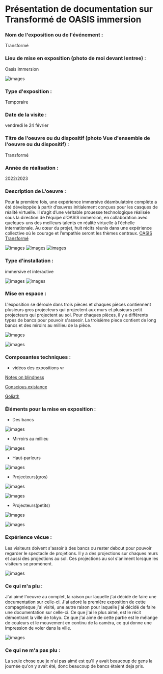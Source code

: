 # Présentation de documentation sur Transformé de OASIS immersion 



### Nom de l'exposition ou de l'événement :
Transformé



### Lieu de mise en exposition (photo de moi devant lentree) :
Oasis immersion



![images](media/OASIS_Transforme_vue_ensemble.jpg)



### Type d'exposition :
Temporaire



### Date de la visite :
vendredi le 24 février

### Titre de l'oeuvre ou du dispositif (photo Vue d'ensemble de l'oeuvre ou du dispositif) :
Transformé

### Année de réalisation :
2022/2023 

### Description de L'oeuvre :
Pour la première fois, une expérience immersive déambulatoire complète a été développée à partir d’œuvres initialement conçues pour les casques de réalité virtuelle. Il s’agit d’une véritable prouesse technologique réalisée sous la direction de l’équipe d’OASIS immersion, en collaboration avec quelques-uns des meilleurs talents en réalité virtuelle à l’échelle internationale. Au cœur du projet, huit récits réunis dans une expérience collective où le courage et l’empathie seront les thèmes centraux. [OASIS Transformé](https://oasis.im/transforme/?utm_term=oasis%20immersion&utm_campaign=DIG+-+%5BS%5D+-+ECOM+-+FR+-+CAN+-+Brand+-+Transform%C3%A9&utm_source=adwords&utm_medium=ppc&hsa_acc=4321666449&hsa_cam=19225434888&hsa_grp=146883843240&hsa_ad=641001229580&hsa_src=g&hsa_tgt=kwd-1715752844287&hsa_kw=oasis%20immersion&hsa_mt=e&hsa_net=adwords&hsa_ver=3&gclid=CjwKCAjw9J2iBhBPEiwAErwpecNUCIs_Ns07UVL-DjI32MJCSK7LdHIGoDCmeKfGXDxtoHS2VLw46BoCI2YQAvD_BwE)



![images](media/OASIS_Transforme_vue_ensemble.jpg)
![images](media/OASIS_Transforme_vue_diagonale.jpg)
![images](media/OASIS_Transforme_vue_cote.jpg)




### Type d'installation :
immersive et interactive


![images](media/OASIS_Transforme_vue_ensemble.jpg)
![images](media/OASIS_Transforme_interractif_sol.jpg)



### Mise en espace :

L'exposition se déroule dans trois pièces et chaques pièces contiennent plusieurs gros projecteurs qui projectent aux murs et plusieurs petit projecteurs qui projectent au sol. Pour chaques pièces, il y a différents types de bancs pour pouvoir s'asseoir. La troisième piece contient de long bancs et des miroirs au millieu de la pièce.




![images](media/OASIS_Transforme_vue_ensemble.jpg)


![images](media/OASIS_Transforme_plan.jpg)





### Composantes techniques :
* vidéos des expositions vr

[Notes on blindness](https://youtu.be/ef-Id3PsEzM)

[Conscious existance](https://youtu.be/FbicMIHg2XQ)

[Goliath](https://youtu.be/QdcfLwZZ114)

### Éléments pour la mise en exposition :
* Des bancs

![images](media/OASIS_Transforme_vue_diagonale.jpg)

* Mirroirs au millieu

![images](media/OASIS_Transforme_composantes_mirroirs.jpg)



* Haut-parleurs

![images](media/OASIS_Transforme_composantes_haut_parleur.jpg)



* Projecteurs(gros)

![images](media/OASIS_Transforme_composantes_gros_projecteur_cote.jpg)

![images](media/OASIS_Transforme_composantes_gros_projecteur_face.jpg)


* Projecteurs(petits)

![images](media/OASIS_Transforme_composantes_petit_projecteur.jpg)

![images](media/OASIS_Transforme_composantes_petit_projecteur_dessous.jpg)



### Expérience vécue :

Les visiteurs doivent s'assoir à des bancs ou rester debout pour pouvoir regarder le spectacle de projetions. Il y a des projections sur chaques murs et aussi des projections au sol. Ces projections au sol s'animent lorsque les visiteurs se promènent.

![images](media/OASIS_Transforme_posture_visiteur.jpg)

### Ce qui m'a plu :
J'ai aimé l'oeuvre au complet, la  raison pur laquelle j'ai décidé de faire une documentation sur celle-ci. J'ai adoré la première exposition de cette compagnieque j'ai visité, une autre raison pour laquelle j'ai décidé de faire une documentation sur celle-ci. Ce que j'ai le plus aimé, est le récit démontrant la ville de tokyo. Ce que j'ai aimé de cette partie est le mélange de couleurs et le mouvement en continu de la caméra, ce qui donne une impression de voler dans la ville.

![images](media/OASIS_Transforme_photo_parti_prefere.jpg)

### Ce qui ne m'a pas plu :

La seule chose que je n'ai pas aimé est qu'il y avait beaucoup de gens la journée qu'on y avait été, donc beaucoup de bancs étaient deja pris.

